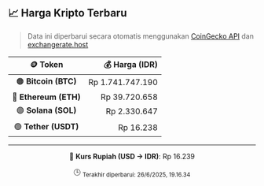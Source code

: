 

<!-- HARGA_KRIPTO -->
## 📈 Harga Kripto Terbaru

> Data ini diperbarui secara otomatis menggunakan [CoinGecko API](https://www.coingecko.com/) dan [exchangerate.host](https://exchangerate.host/)

<div align="center">

| 🪙 Token | 💰 Harga (IDR) |
|:------:|---------------:|
| 🟠 **Bitcoin (BTC)**   | Rp 1.741.747.190 |
| 🔵 **Ethereum (ETH)**  | Rp 39.720.658 |
| 🟣 **Solana (SOL)**    | Rp 2.330.647 |
| 🟢 **Tether (USDT)**   | Rp 16.238 |

---

💱 **Kurs Rupiah (USD → IDR)**: Rp 16.239

🕒 <sub>Terakhir diperbarui: 26/6/2025, 19.16.34</sub>

</div>
<!-- /HARGA_KRIPTO -->